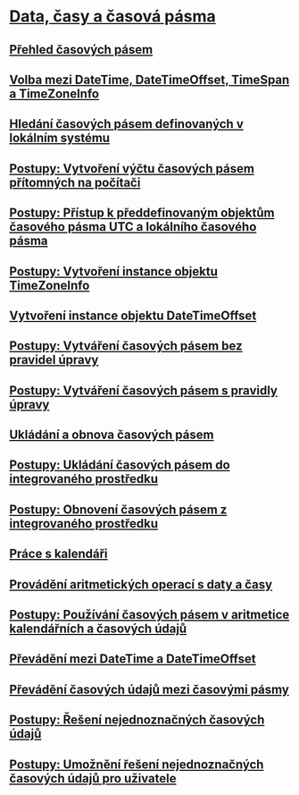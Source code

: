 # [Data, časy a časová pásma](index.md)
## [Přehled časových pásem](time-zone-overview.md)
## [Volba mezi DateTime, DateTimeOffset, TimeSpan a TimeZoneInfo](choosing-between-datetime.md)
## [Hledání časových pásem definovaných v lokálním systému](finding-the-time-zones-on-local-system.md)
## [Postupy: Vytvoření výčtu časových pásem přítomných na počítači](enumerate-time-zones.md)
## [Postupy: Přístup k předdefinovaným objektům časového pásma UTC a lokálního časového pásma](access-utc-and-local.md)
## [Postupy: Vytvoření instance objektu TimeZoneInfo](instantiate-time-zone-info.md)
## [Vytvoření instance objektu DateTimeOffset](instantiating-a-datetimeoffset-object.md)
## [Postupy: Vytváření časových pásem bez pravidel úpravy](create-time-zones-without-adjustment-rules.md)
## [Postupy: Vytváření časových pásem s pravidly úpravy](create-time-zones-with-adjustment-rules.md)
## [Ukládání a obnova časových pásem](saving-and-restoring-time-zones.md)
## [Postupy: Ukládání časových pásem do integrovaného prostředku](save-time-zones-to-an-embedded-resource.md)
## [Postupy: Obnovení časových pásem z integrovaného prostředku](restore-time-zones-from-an-embedded-resource.md)
## [Práce s kalendáři](working-with-calendars.md)
## [Provádění aritmetických operací s daty a časy](performing-arithmetic-operations.md)
## [Postupy: Používání časových pásem v aritmetice kalendářních a časových údajů](use-time-zones-in-arithmetic.md)
## [Převádění mezi DateTime a DateTimeOffset](converting-between-datetime-and-offset.md)
## [Převádění časových údajů mezi časovými pásmy](converting-between-time-zones.md)
## [Postupy: Řešení nejednoznačných časových údajů](resolve-ambiguous-times.md)
## [Postupy: Umožnění řešení nejednoznačných časových údajů pro uživatele](let-users-resolve-ambiguous-times.md)
